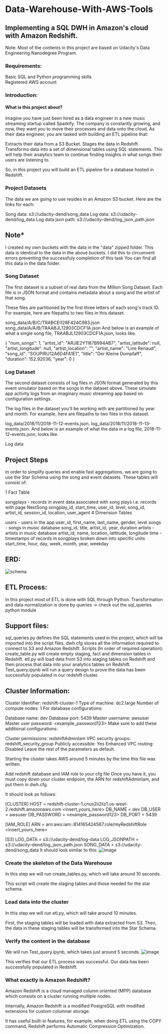 # Data-Warehouse-With-AWS-Tools 
## Implementing a SQL DWH in Amazon's cloud with Amazon Redshift.  
  
Note: Most of the contents in this project are based on Udacity's Data Engineering Nanodegree Program.  

### Requirements:
Basic SQL and Python programming skills    
Registered AWS account

### Introduction:
#### What is this project about?
Imagine you have just been hired as a data engineer in a new music streaming startup called Sparkify. The company is constantly growing, and now, they want you to move their processes and data onto the cloud. As their data engineer, you are tasked with building an ETL pipeline that:

Extracts their data from a S3 Bucket.
Stages the data in Redshift.
Transforms data into a set of dimensional tables using SQL statements.
This will help their analytics team to continue finding insights in what songs their users are listening to.

So, in this project you will build an ETL pipeline for a database hosted in Redshift.

### Project Datasets
The data we are going to use resides in an Amazon S3 bucket. Here are the links for each:

Song data: s3://udacity-dend/song_data
Log data: s3://udacity-dend/log_data
Log data json path: s3://udacity-dend/log_json_path.json

## Note*
I created my own buckets with the data in the "data" zipped folder. This data is identical to the data in the above buckets. I did this to circumvent errors preventing the successfuly completion of this task
You can find all this data in the data folder.

### Song Dataset
The first dataset is a subset of real data from the Million Song Dataset. Each file is in JSON format and contains metadata about a song and the artist of that song.

These files are partitioned by the first three letters of each song's track ID. For example, here are filepaths to two files in this dataset.

song_data/A/B/C/TRABCEI128F424C983.json
song_data/A/A/B/TRAABJL12903CDCF1A.json
And below is an example of what a single song file, TRAABJL12903CDCF1A.json, looks like.

{
    "num_songs": 1,
    "artist_id": "ARJIE2Y1187B994AB7",
    "artist_latitude": null,
    "artist_longitude": null,
    "artist_location": "",
    "artist_name": "Line Renaud",
    "song_id": "SOUPIRU12A6D4FA1E1",
    "title": "Der Kleine Dompfaff",
    "duration": 152.92036,
    "year": 0
}
### Log Dataset
The second dataset consists of log files in JSON format generated by this event simulator based on the songs in the dataset above. These simulate app activity logs from an imaginary music streaming app based on configuration settings.

The log files in the dataset you'll be working with are partitioned by year and month. For example, here are filepaths to two files in this dataset.

log_data/2018/11/2018-11-12-events.json.
log_data/2018/11/2018-11-13-events.json.
And below is an example of what the data in a log file, 2018-11-12-events.json, looks like.

Log data

## Project Steps

In order to simplify queries and enable fast aggregations, we are going to use the Star Schema using the song and event datasets. These tables will consist of:

1 Fact Table

songplays - records in event data associated with song plays i.e. records with page NextSong
songplay_id, start_time, user_id, level, song_id, artist_id, session_id, location, user_agent
4 Dimension Tables

users - users in the app
user_id, first_name, last_name, gender, level
songs - songs in music database
song_id, title, artist_id, year, duration
artists - artists in music database
artist_id, name, location, lattitude, longitude
time - timestamps of records in songplays broken down into specific units
start_time, hour, day, week, month, year, weekday
## ERD:
![schema](https://github.com/dclaxto1/Data-Warehouse-With-AWS-Tools/assets/128431134/bf68fa53-3221-4d33-ae8a-34a40e7d7b02)

## ETL Process:
In this project most of ETL is done with SQL through Python. Transformation and data normalization is done by queries -> check out the sql_queries python module

## Support files:
sql_queries.py defines the SQL statements used in the project, which will be imported into the script files.
dwh.cfg stores all the information required to connect to S3 and Amazon Redshift.
Scripts (In order of required operation):
create_table.py will create empty staging, fact and dimension tables in Redshift.
etl.py will load data from S3 into staging tables on Redshift and then process that data into your analytics tables on Redshift.
Test_query.ipynb will run a query design to prove the data has been successfuly populated in our redshift cluster.

## Cluster Information:
Cluster Identifier: redshift-cluster-1
Type of machine: dc2.large
Number of compute nodes: 1
For database configurations:

Database name: dev
Database port: 5439
Master username: awsuser
Master user password: <example_password123>
Make sure to add these additional configurations:

Cluster permissions: redshiftAdminIam
VPC security groups: redshift_security_group
Publicly accessible: Yes
Enhanced VPC routing: Disabled
Leave the rest of the parameters as default.

Starting the cluster takes AWS around 5 minutes by the time this file was written.


Add redshift database and IAM role to your cfg file
Once you have it, you must copy down your cluster endpoint, the ARN for redshiftAdminIam, and put them in dwh.cfg.

It should look as follows:

[CLUSTER]
HOST = redshift-cluster-1.cnus2ii2liz1.us-west-2.redshift.amazonaws.com <insert_yours_here>
DB_NAME = dev
DB_USER = awsuser
DB_PASSWORD = <example_password123>
DB_PORT = 5439

[IAM_ROLE]
ARN = arn:aws:iam::814165424567:role/myRedshiftRole <insert_yours_here>

[S3]
LOG_DATA = s3://udacity-dend/log-data
LOG_JSONPATH = s3://udacity-dend/log_json_path.json
SONG_DATA = s3://udacity-dend/song_data
It should look similar to this:
![image](https://github.com/dclaxto1/Data-Warehouse-With-AWS-Tools/assets/128431134/36cff4f9-7185-4825-bb18-6e3394cd58ef)


### Create the skeleton of the Data Warehouse
In this step we will run create_tables.py, which will take around 10 seconds.

This script will create the staging tables and those needed for the star schema.

### Load data into the cluster
In this step we will run etl.py, which will take around 10 minutes.

First, the staging tables will be loaded with data extracted from S3. Then, the data in these staging tables will be transformed into the Star Schema.

### Verify the content in the database
We will run Test_query.ipynb, which takes just around 5 seconds.
![image](https://github.com/dclaxto1/Data-Warehouse-With-AWS-Tools/assets/128431134/00c091ec-3633-4a40-80b4-6bcc4acce8c0)

This verifies that our ETL process was successful. Our data has been successfully populated in Redshift.

### What exactly is Amazon Redshift?
Amazon Redshift is a cloud managed column oriented (MPP) database which consists on a cluster running multiple nodes.

Internally, Amazon Redshift is a modified PostgreSQL with modified extensions for custom columnar storage.

It has useful built-in features, for example, when doing ETL using the COPY command, Redshift performs Automatic Compression Optimization.

